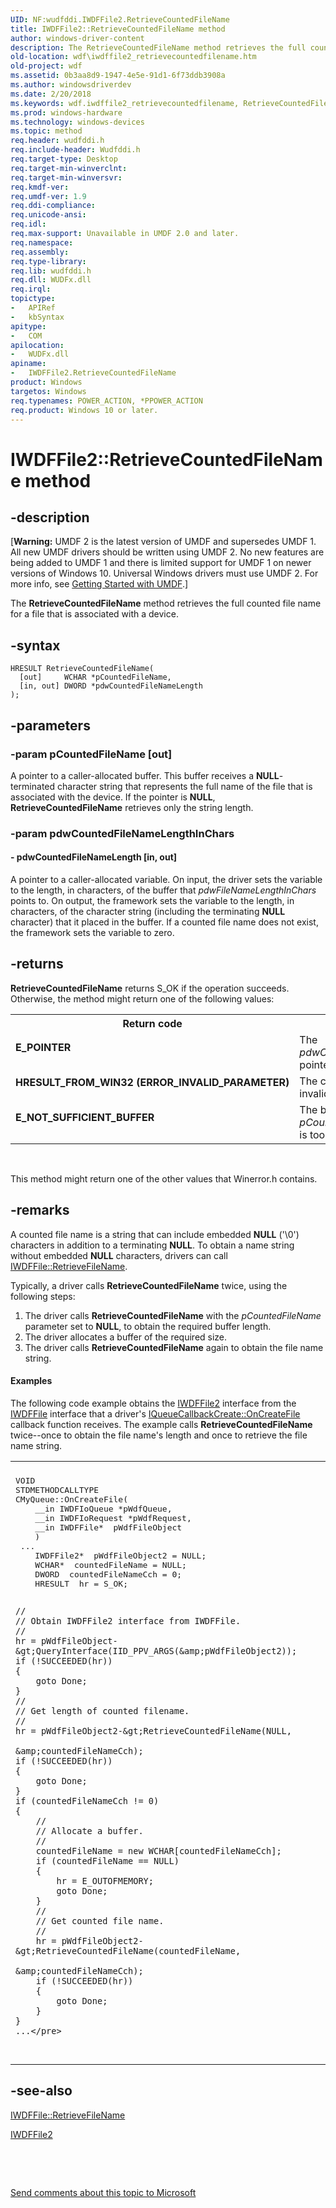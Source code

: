 ```yaml
---
UID: NF:wudfddi.IWDFFile2.RetrieveCountedFileName
title: IWDFFile2::RetrieveCountedFileName method
author: windows-driver-content
description: The RetrieveCountedFileName method retrieves the full counted file name for a file that is associated with a device.
old-location: wdf\iwdffile2_retrievecountedfilename.htm
old-project: wdf
ms.assetid: 0b3aa8d9-1947-4e5e-91d1-6f73ddb3908a
ms.author: windowsdriverdev
ms.date: 2/20/2018
ms.keywords: wdf.iwdffile2_retrievecountedfilename, RetrieveCountedFileName method, IWDFFile2 interface, UMDFFileObjectRef_89204c8a-3847-4e03-bf8b-c660b1b2408b.xml, umdf.iwdffile2_retrievecountedfilename, RetrieveCountedFileName method, wudfddi/IWDFFile2::RetrieveCountedFileName, IWDFFile2, IWDFFile2 interface, RetrieveCountedFileName method, IWDFFile2::RetrieveCountedFileName, RetrieveCountedFileName
ms.prod: windows-hardware
ms.technology: windows-devices
ms.topic: method
req.header: wudfddi.h
req.include-header: Wudfddi.h
req.target-type: Desktop
req.target-min-winverclnt: 
req.target-min-winversvr: 
req.kmdf-ver: 
req.umdf-ver: 1.9
req.ddi-compliance: 
req.unicode-ansi: 
req.idl: 
req.max-support: Unavailable in UMDF 2.0 and later.
req.namespace: 
req.assembly: 
req.type-library: 
req.lib: wudfddi.h
req.dll: WUDFx.dll
req.irql: 
topictype:
-	APIRef
-	kbSyntax
apitype:
-	COM
apilocation:
-	WUDFx.dll
apiname:
-	IWDFFile2.RetrieveCountedFileName
product: Windows
targetos: Windows
req.typenames: POWER_ACTION, *PPOWER_ACTION
req.product: Windows 10 or later.
---
```


# IWDFFile2::RetrieveCountedFileName method


## -description


<p class="CCE_Message">[<b>Warning:</b> UMDF 2 is the latest version of UMDF and supersedes UMDF 1.  All new UMDF drivers should be written using UMDF 2.  No new features are being added to UMDF 1 and there is limited support for UMDF 1 on newer versions of Windows 10.  Universal Windows drivers must use UMDF 2.  For more info, see <a href="https://docs.microsoft.com/en-us/windows-hardware/drivers/wdf/getting-started-with-umdf-version-2">Getting Started with UMDF</a>.]

The <b>RetrieveCountedFileName</b> method retrieves the full counted file name for a file that is associated with a device. 


## -syntax


````
HRESULT RetrieveCountedFileName(
  [out]     WCHAR *pCountedFileName,
  [in, out] DWORD *pdwCountedFileNameLength
);
````


## -parameters




### -param pCountedFileName [out]

A pointer to a caller-allocated buffer. This buffer receives a <b>NULL</b>-terminated character string that represents the full name of the file that is associated with the device. If the pointer is <b>NULL</b>, <b>RetrieveCountedFileName</b> retrieves only the string length. 


### -param pdwCountedFileNameLengthInChars






#### - pdwCountedFileNameLength [in, out]

A pointer to a caller-allocated variable. On input, the driver sets the variable to the length, in characters, of the buffer that <i>pdwFileNameLengthInChars</i> points to. On output, the framework sets the variable to the length, in characters, of the character string (including the terminating <b>NULL</b> character) that it placed in the buffer. If a counted file name does not exist, the framework sets the variable to zero. 


## -returns



<b>RetrieveCountedFileName</b> returns S_OK if the operation succeeds. Otherwise, the method might return one of the following values:

<table>
<tr>
<th>Return code</th>
<th>Description</th>
</tr>
<tr>
<td width="40%">
<dl>
<dt><b>E_POINTER</b></dt>
</dl>
</td>
<td width="60%">
The <i>pdwCountedFileNameLength</i> pointer is <b>NULL</b>.

</td>
</tr>
<tr>
<td width="40%">
<dl>
<dt><b>HRESULT_FROM_WIN32 (ERROR_INVALID_PARAMETER)</b></dt>
</dl>
</td>
<td width="60%">
The counted file name is invalid.

</td>
</tr>
<tr>
<td width="40%">
<dl>
<dt><b>E_NOT_SUFFICIENT_BUFFER</b></dt>
</dl>
</td>
<td width="60%">
The buffer that <i>pCountedFileName</i> points to is too small.

</td>
</tr>
</table>
 

This method might return one of the other values that Winerror.h contains.




## -remarks



A counted file name is a string that can include embedded <b>NULL</b> ('\0') characters in addition to a terminating <b>NULL</b>. To obtain a name string without embedded <b>NULL</b> characters, drivers can call <a href="https://msdn.microsoft.com/library/windows/hardware/ff558939">IWDFFile::RetrieveFileName</a>.

Typically, a driver calls <b>RetrieveCountedFileName</b> twice, using the following steps:

<ol>
<li>
The driver calls <b>RetrieveCountedFileName</b> with the <i>pCountedFileName</i> parameter set to <b>NULL</b>, to obtain the required buffer length.

</li>
<li>
The driver allocates a buffer of the required size.

</li>
<li>
The driver calls <b>RetrieveCountedFileName</b> again to obtain the file name string.

</li>
</ol>

#### Examples

The following code example obtains the <a href="..\wudfddi\nn-wudfddi-iwdffile2.md">IWDFFile2</a> interface from the <a href="..\wudfddi\nn-wudfddi-iwdffile.md">IWDFFile</a> interface that a driver's <a href="https://msdn.microsoft.com/library/windows/hardware/ff556841">IQueueCallbackCreate::OnCreateFile</a> callback function receives. The example calls <b>RetrieveCountedFileName</b> twice--once to obtain the file name's length and once to retrieve the file name string.

<div class="code"><span codelanguage=""><table>
<tr>
<th></th>
</tr>
<tr>
<td>
<pre>VOID
STDMETHODCALLTYPE
CMyQueue::OnCreateFile(
    __in IWDFIoQueue *pWdfQueue,
    __in IWDFIoRequest *pWdfRequest,
    __in IWDFFile*  pWdfFileObject
    )
 ...
    IWDFFile2*  pWdfFileObject2 = NULL;
    WCHAR*  countedFileName = NULL;
    DWORD  countedFileNameCch = 0;
    HRESULT  hr = S_OK;
 
    //
    // Obtain IWDFFile2 interface from IWDFFile.
    //
    hr = pWdfFileObject-&gt;QueryInterface(IID_PPV_ARGS(&amp;pWdfFileObject2));
    if (!SUCCEEDED(hr))
    {
        goto Done;
    }
    //
    // Get length of counted filename.
    //
    hr = pWdfFileObject2-&gt;RetrieveCountedFileName(NULL,
                                                  &amp;countedFileNameCch);
    if (!SUCCEEDED(hr))
    {
        goto Done;
    }
    if (countedFileNameCch != 0)
    {
        //
        // Allocate a buffer.
        //
        countedFileName = new WCHAR[countedFileNameCch];
        if (countedFileName == NULL)
        {
            hr = E_OUTOFMEMORY;
            goto Done;
        }
        //
        // Get counted file name.
        //
        hr = pWdfFileObject2-&gt;RetrieveCountedFileName(countedFileName, 
                                                      &amp;countedFileNameCch);
        if (!SUCCEEDED(hr))
        {
            goto Done;
        }
    }
    ...</pre>
</td>
</tr>
</table></span></div>



## -see-also

<a href="https://msdn.microsoft.com/library/windows/hardware/ff558939">IWDFFile::RetrieveFileName</a>



<a href="..\wudfddi\nn-wudfddi-iwdffile2.md">IWDFFile2</a>



 

 

<a href="mailto:wsddocfb@microsoft.com?subject=Documentation%20feedback [wdf\wdf]:%20IWDFFile2::RetrieveCountedFileName method%20 RELEASE:%20(2/20/2018)&amp;body=%0A%0APRIVACY STATEMENT%0A%0AWe use your feedback to improve the documentation. We don't use your email address for any other purpose, and we'll remove your email address from our system after the issue that you're reporting is fixed. While we're working to fix this issue, we might send you an email message to ask for more info. Later, we might also send you an email message to let you know that we've addressed your feedback.%0A%0AFor more info about Microsoft's privacy policy, see http://privacy.microsoft.com/en-us/default.aspx." title="Send comments about this topic to Microsoft">Send comments about this topic to Microsoft</a>

